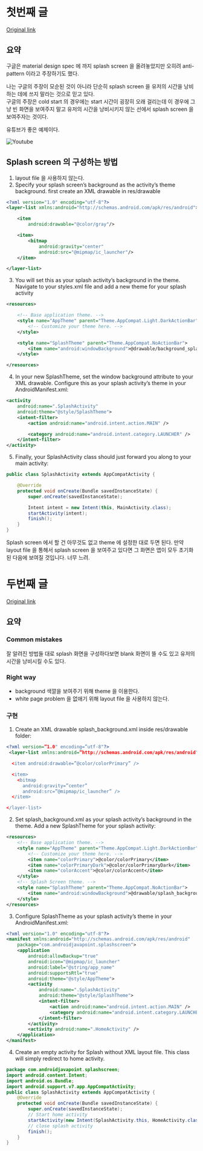 # 첫번째 글
[Original link](https://www.bignerdranch.com/blog/splash-screens-the-right-way/)

## 요약
구글은 material design spec 에 까지 splash screen 을 올려놓았지만 
오히려 anti-pattern 이라고 주장하기도 했다.

나는 구글의 주장이 모순된 것이 아니라 단순히 splash screen 을 유저의 시간을 낭비하는 데에 쓰지 말라는 것으로 믿고 있다.  
구글의 주장은 cold start 의 경우에는 start 시간이 굉장히 오래 걸리는데 이 경우에 그냥 빈 화면을 보여주지 말고 유저의 시간을 낭비시키지 않는 선에서 splash screen 을 보여주자는 것이다.

유튜브가 좋은 예제이다.

![Youtube](https://www.bignerdranch.com/assets/img/blog/2015/08/youtube_splash.gif)

## Splash screen 의 구성하는 방법
1. layout file 을 사용하지 않는다.
2. Specify your splash screen’s background as the activity’s theme background. first create an XML drawable in res/drawable
````xml
<?xml version="1.0" encoding="utf-8"?>
<layer-list xmlns:android="http://schemas.android.com/apk/res/android">

    <item
        android:drawable="@color/gray"/>

    <item>
        <bitmap
            android:gravity="center"
            android:src="@mipmap/ic_launcher"/>
    </item>

</layer-list>
````

3.  You will set this as your splash activity’s background in the theme. Navigate to your styles.xml file and add a new theme for your splash activity
````xml
<resources>

    <!-- Base application theme. -->
    <style name="AppTheme" parent="Theme.AppCompat.Light.DarkActionBar">
        <!-- Customize your theme here. -->
    </style>

    <style name="SplashTheme" parent="Theme.AppCompat.NoActionBar">
        <item name="android:windowBackground">@drawable/background_splash</item>
    </style>

</resources>
````

4. In your new SplashTheme, set the window background attribute to your XML drawable. Configure this as your splash activity’s theme in your AndroidManifest.xml:

````xml
<activity
    android:name=".SplashActivity"
    android:theme="@style/SplashTheme">
    <intent-filter>
        <action android:name="android.intent.action.MAIN" />

        <category android:name="android.intent.category.LAUNCHER" />
    </intent-filter>
</activity>
````

5. Finally, your SplashActivity class should just forward you along to your main activity:
````java
public class SplashActivity extends AppCompatActivity {

    @Override
    protected void onCreate(Bundle savedInstanceState) {
        super.onCreate(savedInstanceState);

        Intent intent = new Intent(this, MainActivity.class);
        startActivity(intent);
        finish();
    }
}
````

Splash screen 에서 할 건 아무것도 없고 theme 에 설정한 대로 두면 된다.
만약 layout file 을 통해서 splash screen 을 보여주고 있다면 그 화면은 앱이 모두 초기화 된 다음에 보여질 것입니다. 너무 느려.



# 두번째 글
[Original link](https://android.jlelse.eu/right-way-to-create-splash-screen-on-android-e7f1709ba154)

## 요약
### Common mistakes
잘 알려진 방법들 대로 splash 화면을 구성하다보면 blank 화면이 뜰 수도 있고 유저의 시간을 낭비시킬 수도 있다.

### Right way
- background 색깔을 보여주기 위해 theme 을 이용한다.
- white page problem 을 없애기 위해 layout file 을 사용하지 않는다.


### 구현
1. Create an XML drawable splash_background.xml inside res/drawable folder:
````xml
<?xml version=”1.0" encoding=”utf-8"?>
 <layer-list xmlns:android=”http://schemas.android.com/apk/res/android">

  <item android:drawable=”@color/colorPrimary” />

  <item>
    <bitmap
      android:gravity=”center”
      android:src=”@mipmap/ic_launcher” />
  </item>

</layer-list>
````
2. Set splash_background.xml as your splash activity’s background in the theme. Add a new SplashTheme for your splash activity:
````xml
<resources>
    <!-- Base application theme. -->
    <style name="AppTheme" parent="Theme.AppCompat.Light.DarkActionBar">
        <!-- Customize your theme here. -->
        <item name="colorPrimary">@color/colorPrimary</item>
        <item name="colorPrimaryDark">@color/colorPrimaryDark</item>
        <item name="colorAccent">@color/colorAccent</item>
    </style>
    <!-- Splash Screen theme. -->
    <style name="SplashTheme" parent="Theme.AppCompat.NoActionBar">
        <item name="android:windowBackground">@drawable/splash_background</item>
    </style>
</resources>
````


3. Configure SplashTheme as your splash activity’s theme in your AndroidManifest.xml:
````xml
<?xml version="1.0" encoding="utf-8"?>
<manifest xmlns:android="http://schemas.android.com/apk/res/android"
    package="com.androidjavapoint.splashscreen">
    <application
        android:allowBackup="true"
        android:icon="@mipmap/ic_launcher"
        android:label="@string/app_name"
        android:supportsRtl="true"
        android:theme="@style/AppTheme">
        <activity
            android:name=".SplashActivity"
            android:theme="@style/SplashTheme">
            <intent-filter>
                <action android:name="android.intent.action.MAIN" />
                <category android:name="android.intent.category.LAUNCHER" />
            </intent-filter>
        </activity>
        <activity android:name=".HomeActivity" />
    </application>
</manifest>
````

4. Create an empty activity for Splash without XML layout file. This class will simply redirect to home activity.

````java
package com.androidjavapoint.splashscreen;
import android.content.Intent;
import android.os.Bundle;
import android.support.v7.app.AppCompatActivity;
public class SplashActivity extends AppCompatActivity {
    @Override
    protected void onCreate(Bundle savedInstanceState) {
        super.onCreate(savedInstanceState);
        // Start home activity
        startActivity(new Intent(SplashActivity.this, HomeActivity.class));
        // close splash activity
        finish();
    }
}
````